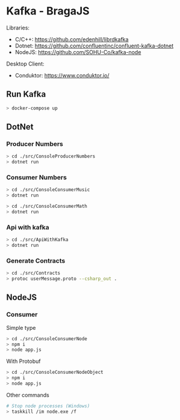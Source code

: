 # Kafka - BragaJS

Libraries:

- C/C++: https://github.com/edenhill/librdkafka
- Dotnet: https://github.com/confluentinc/confluent-kafka-dotnet
- NodeJS: https://github.com/SOHU-Co/kafka-node

Desktop Client:

- Conduktor: https://www.conduktor.io/

## Run Kafka

```bash
> docker-compose up
```

## DotNet

### Producer Numbers

```bash
> cd ./src/ConsoleProducerNumbers
> dotnet run
```

### Consumer Numbers

```bash
> cd ./src/ConsoleConsumerMusic
> dotnet run
```

```bash
> cd ./src/ConsoleConsumerMath
> dotnet run
```

### Api with kafka

```bash
> cd ./src/ApiWithKafka
> dotnet run
```

### Generate Contracts

```bash
> cd ./src/Contracts
> protoc userMessage.proto --csharp_out .
```

## NodeJS

### Consumer

Simple type

```bash
> cd ./src/ConsoleConsumerNode
> npm i
> node app.js
```

With Protobuf

```bash
> cd ./src/ConsoleConsumerNodeObject
> npm i
> node app.js
```

Other commands
```bash
# Stop node processes (Windows)
> taskkill /im node.exe /f
```
